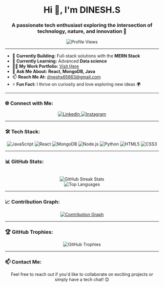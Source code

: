 <h1 align="center">Hi 👋, I'm DINESH.S</h1>
<h3 align="center">A passionate tech enthusiast exploring the intersection of technology, nature, and innovation 🌟</h3>

<p align="center">
  <img src="https://komarev.com/ghpvc/?username=dineshs65663&label=Profile%20Views&color=0e75b6&style=flat" alt="Profile Views" />
</p>

---

- 🔭 **Currently Building:** Full-stack solutions with the **MERN Stack**  
- 🌱 **Currently Learning:** Advanced **Data science**  
- 👨‍💻 **My Work Portfolio:** [Visit Here](https://soft-rolypoly-494f2b.netlify.app/)  
- 💬 **Ask Me About:** **React, MongoDB, Java**  
- 📫 **Reach Me At:** [dineshs65663@gmail.com](mailto:dineshs65663@gmail.com)  
- ⚡ **Fun Fact:** I thrive on curiosity and love exploring new ideas 🌍  

---

### 🌐 Connect with Me:
<p align="center">
  <a href="https://www.linkedin.com/in/dinesh-s-434359202">
    <img src="https://img.shields.io/badge/LinkedIn-%230077B5.svg?style=for-the-badge&logo=linkedin&logoColor=white" alt="LinkedIn" />
  </a>
  <a href="https://www.instagram.com/i_am_dinesh__kumar/">
    <img src="https://img.shields.io/badge/Instagram-%23E4405F.svg?style=for-the-badge&logo=instagram&logoColor=white" alt="Instagram" />
  </a>
</p>

---

### 🛠️ Tech Stack:
<p align="center">
  <img src="https://img.shields.io/badge/javascript-%23323330.svg?style=for-the-badge&logo=javascript&logoColor=%23F7DF1E" alt="JavaScript" />
  <img src="https://img.shields.io/badge/react-%2320232a.svg?style=for-the-badge&logo=react&logoColor=%2361DAFB" alt="React" />
  <img src="https://img.shields.io/badge/MongoDB-%2347A248.svg?style=for-the-badge&logo=mongodb&logoColor=white" alt="MongoDB" />
  <img src="https://img.shields.io/badge/Node.js-%2343853D.svg?style=for-the-badge&logo=node.js&logoColor=white" alt="Node.js" />
  <img src="https://img.shields.io/badge/python-%233776AB.svg?style=for-the-badge&logo=python&logoColor=white" alt="Python" />
  <img src="https://img.shields.io/badge/html5-%23E34F26.svg?style=for-the-badge&logo=html5&logoColor=white" alt="HTML5" />
  <img src="https://img.shields.io/badge/css3-%231572B6.svg?style=for-the-badge&logo=css3&logoColor=white" alt="CSS3" />
</p>

---

### 📊 GitHub Stats:
<p align="center">
  <br />
  <img src="https://github-readme-streak-stats.herokuapp.com/?user=dineshs65663&theme=radical&hide_border=false" alt="GitHub Streak Stats" />
  <br />
  <img src="https://github-readme-stats.vercel.app/api/top-langs/?username=dineshs65663&theme=radical&hide_border=false&include_all_commits=true&count_private=true&layout=compact" alt="Top Languages" />
</p>

---

### 📈 Contribution Graph:
<p align="center">
  <a href="https://github.com/ashutosh00710/github-readme-activity-graph">
    <img src="https://github-readme-activity-graph.vercel.app/graph?username=dineshs65663&bg_color=1a1b27&color=f9f9f9&line=61dafb&point=ffffff&area=true&hide_border=true" alt="Contribution Graph" />
  </a>
</p>

---

### 🏆 GitHub Trophies:
<p align="center">
  <img src="https://github-profile-trophy.vercel.app/?username=dineshs65663&theme=radical&no-frame=false&no-bg=true&margin-w=4" alt="GitHub Trophies" />
</p>

---

### 📫 Contact Me:
<p align="center">Feel free to reach out if you'd like to collaborate on exciting projects or simply have a tech chat! 😊</p>
